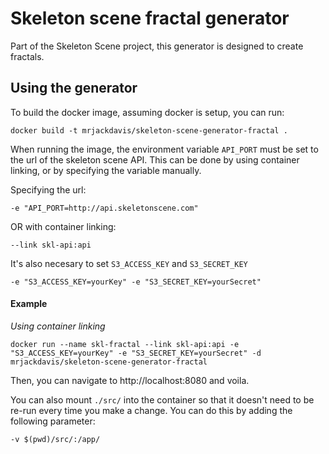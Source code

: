 # Skeleton scene fractal generator

Part of the Skeleton Scene project, this generator is designed to create fractals.

## Using the generator

To build the docker image, assuming docker is setup, you can run:

    docker build -t mrjackdavis/skeleton-scene-generator-fractal .

When running the image, the environment variable `API_PORT` must be set to the url of the skeleton scene API. This can be done by using container linking, or by specifying the variable manually.

Specifying the url:

    -e "API_PORT=http://api.skeletonscene.com"

OR with container linking:

    --link skl-api:api

It's also necesary to set `S3_ACCESS_KEY` and `S3_SECRET_KEY`

    -e "S3_ACCESS_KEY=yourKey" -e "S3_SECRET_KEY=yourSecret"

#### Example

*Using container linking*

    docker run --name skl-fractal --link skl-api:api -e "S3_ACCESS_KEY=yourKey" -e "S3_SECRET_KEY=yourSecret" -d mrjackdavis/skeleton-scene-generator-fractal

Then, you can navigate to http://localhost:8080 and voila.

You can also mount `./src/` into the container so that it doesn't need to be re-run every time you make a change. You can do this by adding the following parameter:

    -v $(pwd)/src/:/app/